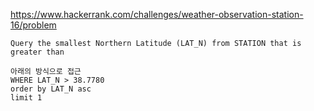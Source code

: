https://www.hackerrank.com/challenges/weather-observation-station-16/problem

```
Query the smallest Northern Latitude (LAT_N) from STATION that is greater than 

아래의 방식으로 접근
WHERE LAT_N > 38.7780
order by LAT_N asc
limit 1
```
